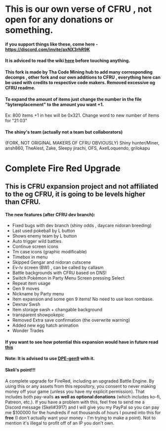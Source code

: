 # This is our own verse of CFRU , not open for any donations or something.

#### if you support things like these, come here - https://discord.com/invite/axNX3rhR9K
#### It is adviced to read the wiki [here](https://github.com/Shiny-Miner/CFRU-expansion/wiki) before touching anything.
#### This fork is made by Tha Code Mining hub to add many corresponding decomps , other fork and our own additions to CFRU , everything here can be used with credits to respective code makers. Removed excessive og CFRU readme.

#### To expand the amount of items just change the number in the file "bytereplacement" to the amount you want +1.
Ex: 800 items +1 in hex will be 0x321.
Change word to new number of items for "21 03"

#### The shiny's team (actually not a team but collaborators)
(FORK, NOT ORIGINAL MAKERS OF CFRU OBVIOUSLY)
Shiny hunter/Miner,
ansh860,
TheAlest,
Zake,
Sleepy jirachi,
OFS,
AxelLoquendo,
grilokapu

# Complete Fire Red Upgrade
## This is CFRU expansion project and not affiliated to the og CFRU, it is going to be levels higher than CFRU.
#### The new features (after CFRU dev branch):
- Fixed bugs with dev branch (shiny odds , daycare nidoran breeding)
- Last used pokeball by L button
- Shows enemy team by L button
- Auto trigger wild battles
- Continue screen icons
- Tm case icons (graphic modificable)
- Timebox in menu
- Skipped Gengar and nidoran cutscene
- Ev-Iv screen (BW) , can be called by callasm
- Battle backgrounds with CFRU based on DNS!
- Switch Pokémon in Party Menu Screen pressing Select
- Repeat item usage
- Gen 9 moves
- Nickname by Party menu
- Item expansion and some gen 9 items! No need to use leon rombase.
- Dexnav Swsh
- Item storage swsh + changable background
- transparent showpokepic
- Removed Extra save confirmation (the overwrite warning)
- Added new egg hatch animation
- Wonder Trades
#### If you want to see how potential this expansion would have in future read [this](https://github.com/Shiny-Miner/CFRU-expansion/blob/Experiments/todo.md)

#### Note: It is advised to use [DPE-gen9](https://github.com/Shiny-Miner/Dynamic-Pokemon-Expansion-Gen-9) with it.
#### Skeli's point!!!
A complete upgrade for FireRed, including an upgraded Battle Engine. By using this or any assets from this repository, you consent to never making money off your game (unless you have my explicit permission). That includes both pay-walls **as well as optional donations** (which includes ko-fi, Patreon, etc.). If you have a problem with this, feel free to send me a Discord message (Skeli#3917) and I will give you my PayPal so you can pay me $100000 for the hundreds if not thousands of hours I poured into this for **free** (I don't actually want your money - I'm trying to make a point). Not to mention it's illegal to profit off of an IP you don't own.
